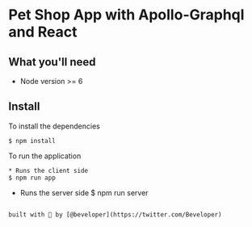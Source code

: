 # Pet Shop App with Apollo-Graphql and React

## What you'll need
* Node version >= 6

## Install

To install the dependencies
```
$ npm install
```

To run the application
```
* Runs the client side
$ npm run app
```

* Runs the server side
$ npm run server
```

built with 🥰 by [@beveloper](https://twitter.com/Beveloper)